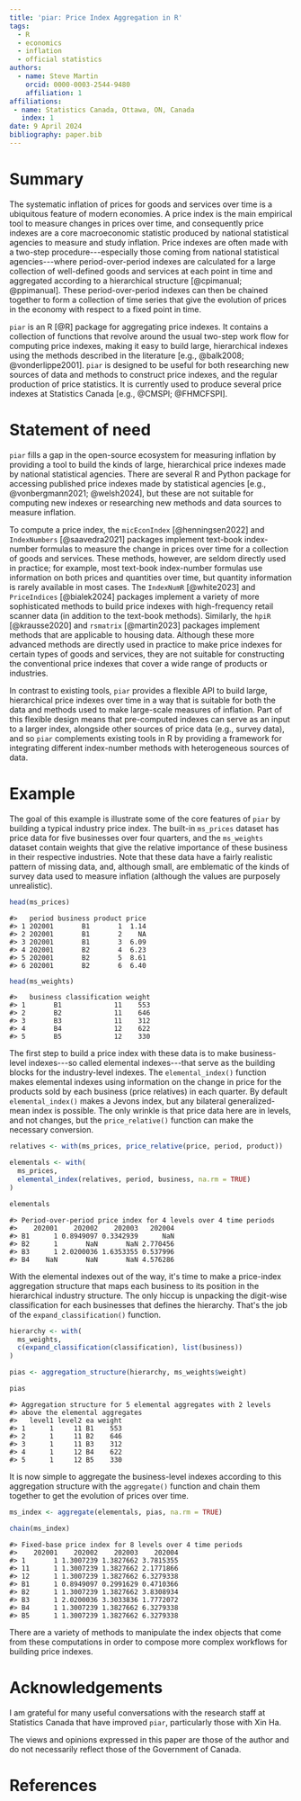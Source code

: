 ```yaml
---
title: 'piar: Price Index Aggregation in R'
tags:
  - R
  - economics
  - inflation
  - official statistics
authors:
  - name: Steve Martin
    orcid: 0000-0003-2544-9480
    affiliation: 1
affiliations:
 - name: Statistics Canada, Ottawa, ON, Canada
   index: 1
date: 9 April 2024
bibliography: paper.bib
---
```


# Summary

The systematic inflation of prices for goods and services over time is a
ubiquitous feature of modern economies. A price index is the main empirical tool
to measure changes in prices over time, and consequently price indexes are a core
macroeconomic statistic produced by national statistical agencies to measure and study
inflation. Price indexes are often made with a two-step procedure---especially those coming from national statistical
agencies---where period-over-period
indexes are calculated for a large collection of well-defined goods and services at
each point in time and aggregated according to a hierarchical structure [@cpimanual; @ppimanual].
These period-over-period indexes can then be chained together to form a collection of time
series that give the evolution of prices in the economy with respect to a fixed point in time.

`piar` is an R [@R] package for aggregating price indexes. It contains a
collection of functions that revolve around the usual two-step work flow for
computing price indexes, making it easy to build large, hierarchical indexes using the methods described in the literature [e.g., @balk2008; @vonderlippe2001]. `piar` is designed to be useful for both researching new sources of data and methods to construct price indexes, and the regular production of price statistics. It is currently
used to produce several price indexes at Statistics Canada [e.g., @CMSPI; @FHMCFSPI].

# Statement of need

`piar` fills a gap in the open-source ecosystem for measuring inflation by providing a tool to build the kinds of large,
hierarchical price indexes made by national statistical agencies. There are several R and Python package for accessing published price indexes made by statistical agencies [e.g., @vonbergmann2021; @welsh2024], but these are not suitable for computing new indexes or researching new methods and data sources to measure inflation.   

To compute a price index, the `micEconIndex` [@henningsen2022] and `IndexNumbers` [@saavedra2021] packages implement text-book index-number formulas to measure the change in prices over time for a collection of goods and services. These methods, however, are seldom directly used in practice; for example, most text-book index-number formulas use information on both
prices and quantities over time, but quantity information is rarely available in most cases. The `IndexNumR` [@white2023] and `PriceIndices` [@bialek2024] packages implement a variety of more sophisticated methods to build price indexes with high-frequency retail scanner data (in addition to the text-book methods). Similarly, the `hpiR` [@krausse2020] and `rsmatrix` [@martin2023] packages implement methods that are applicable to housing data. Although these more advanced methods are directly used in practice to make price indexes for certain types of goods and services, they are not suitable for constructing the conventional price indexes that cover a wide range of products or industries.

In contrast to existing tools, `piar` provides a flexible API to build large, hierarchical price indexes over time in a way that is suitable for both the data and methods used to make large-scale measures of inflation. Part of this flexible design means that pre-computed indexes can serve as an input to a larger index, alongside other sources of price data (e.g., survey data), and so `piar` complements existing tools in R by providing a framework for integrating different index-number methods with heterogeneous sources of data.

# Example

The goal of this example is illustrate some of the core features of `piar` by building a typical industry price index. The built-in `ms_prices` dataset has price data for five businesses over four
quarters, and the `ms_weights` dataset contain weights that give the relative importance of these business in their respective industries. Note that these data have a fairly realistic pattern of missing data, and, although small, are emblematic of the kinds of survey data used to measure inflation (although the values are purposely unrealistic).

```r
head(ms_prices)
```

```
#>   period business product price
#> 1 202001       B1       1  1.14
#> 2 202001       B1       2    NA
#> 3 202001       B1       3  6.09
#> 4 202001       B2       4  6.23
#> 5 202001       B2       5  8.61
#> 6 202001       B2       6  6.40
```

```r
head(ms_weights)
```

```
#>   business classification weight
#> 1       B1             11    553
#> 2       B2             11    646
#> 3       B3             11    312
#> 4       B4             12    622
#> 5       B5             12    330
```

The first step to build a price index with these data is to make business-level indexes---so called elemental indexes---that serve as the building blocks for the industry-level indexes. The `elemental_index()` function makes elemental indexes using information on the change in price for the products sold by each business (price relatives) in each quarter. By default `elemental_index()` makes a Jevons index, but any bilateral generalized-mean index is possible. The only wrinkle is that price data here are in levels, and not changes, but the `price_relative()` function can make the necessary conversion.

```r
relatives <- with(ms_prices, price_relative(price, period, product))

elementals <- with(
  ms_prices,
  elemental_index(relatives, period, business, na.rm = TRUE)
)

elementals
```

```
#> Period-over-period price index for 4 levels over 4 time periods 
#>    202001    202002    202003   202004
#> B1      1 0.8949097 0.3342939      NaN
#> B2      1       NaN       NaN 2.770456
#> B3      1 2.0200036 1.6353355 0.537996
#> B4    NaN       NaN       NaN 4.576286
```

With the elemental indexes out of the way, it's time to make a price-index aggregation structure that maps each business to its position in the hierarchical industry structure. The only hiccup is unpacking the digit-wise classification for each businesses that defines the hierarchy. That's the job of the `expand_classification()` function.

```r
hierarchy <- with(
  ms_weights, 
  c(expand_classification(classification), list(business))
)

pias <- aggregation_structure(hierarchy, ms_weights$weight)

pias
```

```
#> Aggregation structure for 5 elemental aggregates with 2 levels
#> above the elemental aggregates 
#>   level1 level2 ea weight
#> 1      1     11 B1    553
#> 2      1     11 B2    646
#> 3      1     11 B3    312
#> 4      1     12 B4    622
#> 5      1     12 B5    330
```

It is now simple to aggregate the business-level indexes according to this aggregation structure with the `aggregate()` function and chain them together to get the evolution of prices over time.

```r
ms_index <- aggregate(elementals, pias, na.rm = TRUE)

chain(ms_index)
```

```
#> Fixed-base price index for 8 levels over 4 time periods 
#>    202001    202002    202003    202004
#> 1       1 1.3007239 1.3827662 3.7815355
#> 11      1 1.3007239 1.3827662 2.1771866
#> 12      1 1.3007239 1.3827662 6.3279338
#> B1      1 0.8949097 0.2991629 0.4710366
#> B2      1 1.3007239 1.3827662 3.8308934
#> B3      1 2.0200036 3.3033836 1.7772072
#> B4      1 1.3007239 1.3827662 6.3279338
#> B5      1 1.3007239 1.3827662 6.3279338
```

There are a variety of methods to manipulate the index objects that come from
these computations in order to compose more complex workflows for building price
indexes.

# Acknowledgements

I am grateful for many useful conversations with the research staff at
Statistics Canada that have improved `piar`, particularly those with Xin Ha.

The views and opinions expressed in this paper are those of the author and do
not necessarily reflect those of the Government of Canada.

# References